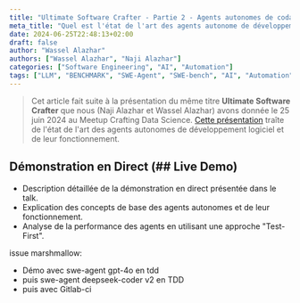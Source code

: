 ```yaml
---
title: "Ultimate Software Crafter - Partie 2 - Agents autonomes de codage, voyez par vous-même !"
meta_title: "Quel est l'état de l'art des agents autonome de développement ?"
date: 2024-06-25T22:48:13+02:00
draft: false
author: "Wassel Alazhar"
authors: ["Wassel Alazhar", "Naji Alazhar"]
categories: ["Software Engineering", "AI", "Automation"]
tags: ["LLM", "BENCHMARK", "SWE-Agent", "SWE-bench", "AI", "Automation", "Software Engineering", "Test-Driven Development", "TDD"]
---
```


> Cet article fait suite à la présentation du même titre **Ultimate Software Crafter** que nous (Naji Alazhar et Wassel Alazhar) avons donnée le 25 juin 2024 au Meetup Crafting Data Science. [Cette présentation](https://speakerdeck.com/jcraftsman/the-ultimate-software-crafter-meetup-crafting-data-science) traîte de l'état de l'art des agents autonomes de développement logiciel et de leur fonctionnement.

## Démonstration en Direct (## Live Demo)

- Description détaillée de la démonstration en direct présentée dans le talk.
- Explication des concepts de base des agents autonomes et de leur fonctionnement.
- Analyse de la performance des agents en utilisant une approche "Test-First".

issue marshmallow:

- Démo avec swe-agent gpt-4o en tdd
- puis swe-agent deepseek-coder v2 en TDD
- puis avec Gitlab-ci
